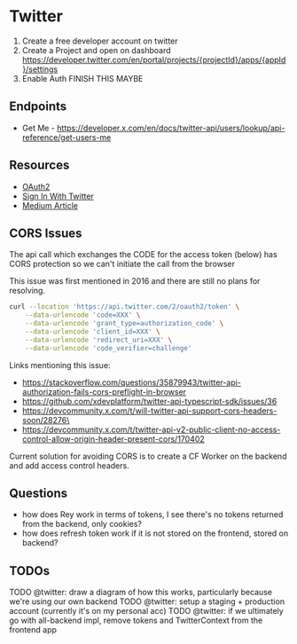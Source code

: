 
# Twitter

1. Create a free developer account on twitter
2. Create a Project and open on dashboard https://developer.twitter.com/en/portal/projects/{projectId}/apps/{appId}/settings
3. Enable Auth FINISH THIS MAYBE

## Endpoints

- Get Me - https://developer.x.com/en/docs/twitter-api/users/lookup/api-reference/get-users-me

## Resources

- [OAuth2](https://developer.x.com/en/docs/authentication/oauth-2-0/authorization-code)
- [Sign In With Twitter](https://developer.x.com/en/docs/authentication/guides/log-in-with-twitter)
- [Medium Article](https://medium.com/@abhiruchichaudhari/oauth-2-0-tokens-and-twitter-api-everything-you-need-to-know-bddaf9a7f120)

## CORS Issues

The api call which exchanges the CODE for the access token (below) has CORS protection so we can't initiate the call from the browser

This issue was first mentioned in 2016 and there are still no plans for resolving. 

```bash
curl --location 'https://api.twitter.com/2/oauth2/token' \
    --data-urlencode 'code=XXX' \
    --data-urlencode 'grant_type=authorization_code' \
    --data-urlencode 'client_id=XXX' \
    --data-urlencode 'redirect_uri=XXX' \
    --data-urlencode 'code_verifier=challenge'
```

Links mentioning this issue:
- https://stackoverflow.com/questions/35879943/twitter-api-authorization-fails-cors-preflight-in-browser
- https://github.com/xdevplatform/twitter-api-typescript-sdk/issues/36
- https://devcommunity.x.com/t/will-twitter-api-support-cors-headers-soon/28276\
- https://devcommunity.x.com/t/twitter-api-v2-public-client-no-access-control-allow-origin-header-present-cors/170402

Current solution for avoiding CORS is to create a CF Worker on the backend and add access control headers.

## Questions 

- how does Rey work in terms of tokens, I see there's no tokens returned from the backend, only cookies?
- how does refresh token work if it is not stored on the frontend, stored on backend?

## TODOs

TODO @twitter: draw a diagram of how this works, particularly because we're using our own backend
TODO @twitter: setup a staging + production account (currently it's on my personal acc)
TODO @twitter: if we ultimately go with all-backend impl, remove tokens and TwitterContext from the frontend app




